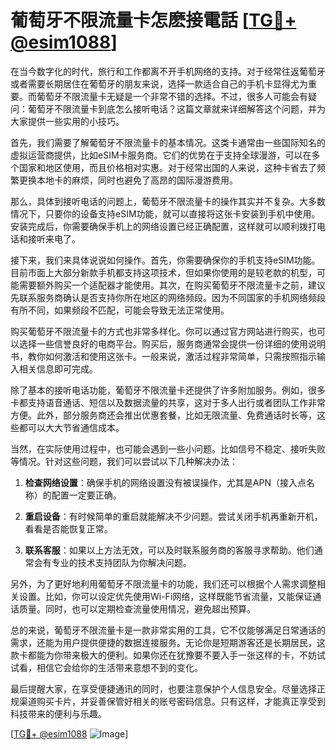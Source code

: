 # 葡萄牙不限流量卡怎麽接電話 [[TG💪+ @esim1088](https://t.me/s/esim1088)]

在当今数字化的时代，旅行和工作都离不开手机网络的支持。对于经常往返葡萄牙或者需要长期居住在葡萄牙的朋友来说，选择一款适合自己的手机卡显得尤为重要。而葡萄牙不限流量卡无疑是一个非常不错的选择。不过，很多人可能会有疑问：葡萄牙不限流量卡到底怎么接听电话？这篇文章就来详细解答这个问题，并为大家提供一些实用的小技巧。

首先，我们需要了解葡萄牙不限流量卡的基本情况。这类卡通常由一些国际知名的虚拟运营商提供，比如eSIM卡服务商。它们的优势在于支持全球漫游，可以在多个国家和地区使用，而且价格相对实惠。对于经常出国的人来说，这种卡省去了频繁更换本地卡的麻烦，同时也避免了高昂的国际漫游费用。

那么，具体到接听电话的问题上，葡萄牙不限流量卡的操作其实并不复杂。大多数情况下，只要你的设备支持eSIM功能，就可以直接将这张卡安装到手机中使用。安装完成后，你需要确保手机上的网络设置已经正确配置，这样就可以顺利拨打电话和接听来电了。

接下来，我们来具体说说如何操作。首先，你需要确保你的手机支持eSIM功能。目前市面上大部分新款手机都支持这项技术，但如果你使用的是较老款的机型，可能需要额外购买一个适配器才能使用。其次，在购买葡萄牙不限流量卡之前，建议先联系服务商确认是否支持你所在地区的网络频段。因为不同国家的手机网络频段有所不同，如果频段不匹配，可能会导致无法正常使用。

购买葡萄牙不限流量卡的方式也非常多样化。你可以通过官方网站进行购买，也可以选择一些信誉良好的电商平台。购买后，服务商通常会提供一份详细的使用说明书，教你如何激活和使用这张卡。一般来说，激活过程非常简单，只需按照指示输入相关信息即可完成。

除了基本的接听电话功能，葡萄牙不限流量卡还提供了许多附加服务。例如，很多卡都支持语音通话、短信以及数据流量的共享，这对于多人出行或者团队工作非常方便。此外，部分服务商还会推出优惠套餐，比如无限流量、免费通话时长等，这些都可以大大节省通信成本。

当然，在实际使用过程中，也可能会遇到一些小问题。比如信号不稳定、接听失败等情况。针对这些问题，我们可以尝试以下几种解决办法：

1. **检查网络设置**：确保手机的网络设置没有被误操作，尤其是APN（接入点名称）的配置一定要正确。
   
2. **重启设备**：有时候简单的重启就能解决不少问题。尝试关闭手机再重新开机，看看是否能恢复正常。

3. **联系客服**：如果以上方法无效，可以及时联系服务商的客服寻求帮助。他们通常会有专业的技术支持团队为你解决问题。

另外，为了更好地利用葡萄牙不限流量卡的功能，我们还可以根据个人需求调整相关设置。比如，你可以设定优先使用Wi-Fi网络，这样既能节省流量，又能保证通话质量。同时，也可以定期检查流量使用情况，避免超出预算。

总的来说，葡萄牙不限流量卡是一款非常实用的工具，它不仅能够满足日常通话的需求，还能为用户提供便捷的数据连接服务。无论你是短期游客还是长期居民，这款卡都能为你带来极大的便利。如果你还在犹豫要不要入手一张这样的卡，不妨试试看，相信它会给你的生活带来意想不到的变化。

最后提醒大家，在享受便捷通讯的同时，也要注意保护个人信息安全。尽量选择正规渠道购买卡片，并妥善保管好相关的账号密码信息。只有这样，才能真正享受到科技带来的便利与乐趣。

[[TG💪+ @esim1088](https://t.me/s/esim1088) ![Image](https://i.postimg.cc/4NQfJmqS/Snipaste-2025-05-13-00-14-12.png)]